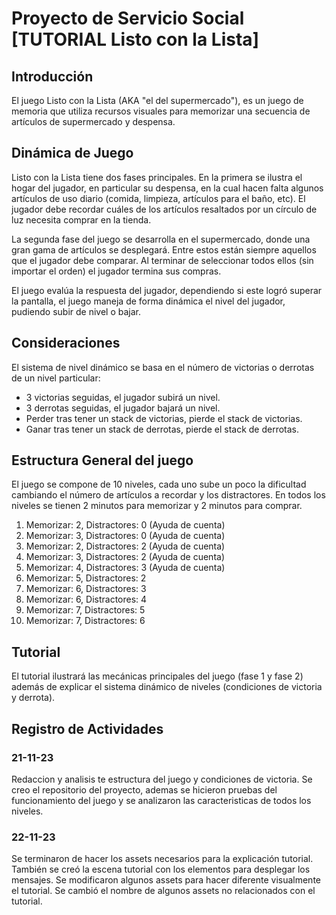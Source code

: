 # Proyecto de Servicio Social [TUTORIAL Listo con la Lista]

## Introducción
El juego Listo con la Lista (AKA "el del supermercado"), es un juego de memoria que utiliza recursos visuales para memorizar una secuencia de artículos de supermercado y despensa.

## Dinámica de Juego

Listo con la Lista tiene dos fases principales. En la primera se ilustra el hogar del jugador, en particular su despensa, en la cual hacen falta algunos artículos de uso diario (comida, limpieza, artículos para el baño, etc). El jugador debe recordar cuáles de los artículos resaltados por un círculo de luz necesita comprar en la tienda.

La segunda fase del juego se desarrolla en el supermercado, donde una gran gama de artículos se desplegará. Entre estos están siempre aquellos que el jugador debe comparar. Al terminar de seleccionar todos ellos (sin importar el orden) el jugador termina sus compras.

El juego evalúa la respuesta del jugador, dependiendo si este logró superar la pantalla, el juego maneja de forma dinámica el nivel del jugador, pudiendo subir de nivel o bajar.

## Consideraciones
El sistema de nivel dinámico se basa en el número de victorias o derrotas de un nivel particular:

- 3 victorias seguidas, el jugador subirá un nivel.
- 3 derrotas seguidas, el jugador bajará un nivel.
- Perder tras tener un stack de victorias, pierde el stack de victorias.
- Ganar tras tener un stack de derrotas, pierde el stack de derrotas.

## Estructura General del juego
El juego se compone de 10 niveles, cada uno sube un poco la dificultad cambiando el número de artículos a recordar y los distractores. En todos los niveles se tienen 2 minutos para memorizar y 2 minutos para comprar.
1. Memorizar: 2, Distractores: 0 (Ayuda de cuenta)
2. Memorizar: 3, Distractores: 0 (Ayuda de cuenta)
3. Memorizar: 2, Distractores: 2 (Ayuda de cuenta)
4. Memorizar: 3, Distractores: 2 (Ayuda de cuenta)
5. Memorizar: 4, Distractores: 3 (Ayuda de cuenta)
6. Memorizar: 5, Distractores: 2
7. Memorizar: 6, Distractores: 3
8. Memorizar: 6, Distractores: 4
9. Memorizar: 7, Distractores: 5
10. Memorizar: 7, Distractores: 6

## Tutorial
El tutorial ilustrará las mecánicas principales del juego (fase 1 y fase 2) además de explicar el sistema dinámico de niveles (condiciones de victoria y derrota).

## Registro de Actividades

### 21-11-23
Redaccion y analisis te estructura del juego y condiciones de victoria. Se creo el repositorio del proyecto, ademas se hicieron pruebas del funcionamiento del juego y se analizaron las caracteristicas de todos los niveles.

### 22-11-23
Se terminaron de hacer los assets necesarios para la explicación tutorial. También se creó la escena tutorial con los elementos para desplegar los mensajes. Se modificaron algunos assets para hacer diferente visualmente el tutorial. Se cambió el nombre de algunos assets no relacionados con el tutorial.
